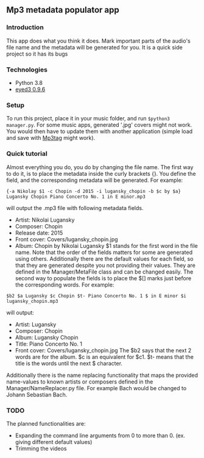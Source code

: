 ## Mp3 metadata populator app 

### Introduction 
This app does what you think it does. Mark important parts of the audio's file name and the metadata will be generated for you.
It is a quick side project so it has its bugs 

### Technologies
* Python 3.8
* [eyed3 0.9.6](https://pypi.org/project/eyed3/)

### Setup
To run this project, place it in your music folder, and run ```$python3 manager.py```. For some music apps, generated '.jpg' covers might not work. You would then have to update them with another application (simple load and save with [Mp3tag](https://www.mp3tag.de/en/) might work).

### Quick tutorial
Almost everything you do, you do by changing the file name.
The first way to do it, is to place the metadata inside the curly brackets {}.
You define the field, and the corresponding metadata will be generated.
For example:
```
{-a Nikolay $1 -c Chopin -d 2015 -i lugansky_chopin -b $c by $a} Lugansky Chopin Piano Concerto No. 1 in E minor.mp3
```
will output the .mp3 file with following metadata fields.
* Artist: Nikolai Lugansky
* Composer: Chopin
* Release date: 2015
* Front cover: Covers/lugansky_chopin.jpg
* Album: Chopin by Nikolai Lugansky
$1 stands for the first word in the file name.
Note that the order of the fields matters for some are generated using others.
Additionally there are the default values for each field, so that they are generated despite you not providing their values. They are defined in the Manager/MetaFile class and can be changed easily.
The second way to populate the fields is to place the $[] marks just before the corresponding words.
For example:
```
$b2 $a Lugansky $c Chopin $t- Piano Concerto No. 1 $ in E minor $i lugansky_chopin.mp3
```
will output:
* Artist: Lugansky
* Composer: Chopin
* Album: Lugansky Chopin
* Title: Piano Concerto No. 1
* Front cover: Covers/lugansky_chopin.jpg
The $b2 says that the next 2 words are for the album. $c is an equivalent for $c1. $t- means that the title is the words until the next $ character.

Additionally there is the name replacing functionality that maps the provided name-values to known artists or composers defined in the Manager/NameReplacer.py file. For example Bach would be changed to Johann Sebastian Bach.

### TODO
The planned functionalities are:
* Expanding the command line arguments from 0 to more than 0. (ex. giving different default values)
* Trimming the videos
